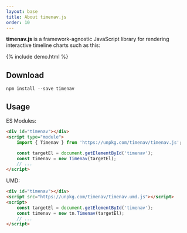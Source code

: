 ```yaml
---
layout: base
title: About timenav.js
order: 10
---
```


**timenav.js** is a framework-agnostic JavaScript library for rendering interactive timeline charts such as this:

{% include demo.html %}


## Download

````
npm install --save timenav
````


## Usage

ES Modules:

```html
<div id="timenav"></div>
<script type="module">
    import { Timenav } from 'https://unpkg.com/timenav/timenav.js';

    const targetEl = document.getElementById('timenav');
    const timenav = new Timenav(targetEl);
    // ...
</script>
```


UMD:

```html
<div id="timenav"></div>
<script src="https://unpkg.com/timenav/timenav.umd.js"></script>
<script>
    const targetEl = document.getElementById('timenav');
    const timenav = new tn.Timenav(targetEl);
    // ...
</script>
```
